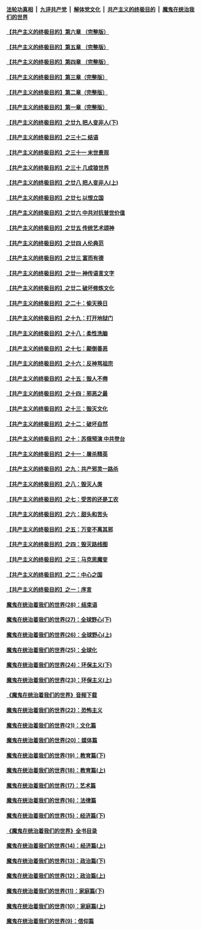 ####  [法轮功真相](../../../../basic/blob/master/README.md?t=02220226) &nbsp;|&nbsp; [九评共产党](../../../../9ping.md/blob/master/README.md?t=02220226) &nbsp;|&nbsp; [解体党文化](../../../../jtdwh.md/blob/master/README.md?t=02220226)  &nbsp;|&nbsp; [共产主义的终极目的](../../../../gczydzjmd.md/blob/master/README.md?t=02220226) &nbsp;|&nbsp; [魔鬼在统治我们的世界](../../../../mgztzwmdsj.md/blob/master/README.md?t=02220226) 

#### [【共产主义的终极目的】第六章 （完整版）](../pages/nsc422/n11428913.md?t=02220226) 

#### [【共产主义的终极目的】第五章 （完整版）](../pages/nsc422/n11428912.md?t=02220226) 

#### [【共产主义的终极目的】第四章 （完整版）](../pages/nsc422/n11428907.md?t=02220226) 

#### [【共产主义的终极目的】第三章（完整版）](../pages/nsc422/n11428848.md?t=02220226) 

#### [【共产主义的终极目的】第二章（完整版）](../pages/nsc422/n11428831.md?t=02220226) 

#### [【共产主义的终极目的】第一章（完整版）](../pages/nsc422/n11417651.md?t=02220226) 

#### [【共产主义的终极目的】之廿九 把人变非人(下)](../pages/nsc422/n11344140.md?t=02220226) 

#### [【共产主义的终极目的】之三十二 结语](../pages/nsc422/n11360535.md?t=02220226) 

#### [【共产主义的终极目的】之三十一 末世景观](../pages/nsc422/n11351129.md?t=02220226) 

#### [【共产主义的终极目的】之三十 几成狼世界](../pages/nsc422/n11348280.md?t=02220226) 

#### [【共产主义的终极目的】之廿八 把人变非人(上)](../pages/nsc422/n11340492.md?t=02220226) 

#### [【共产主义的终极目的】之廿七 以恨立国](../pages/nsc422/n11336944.md?t=02220226) 

#### [【共产主义的终极目的】之廿六 中共对抗普世价值](../pages/nsc422/n11324785.md?t=02220226) 

#### [【共产主义的终极目的】之廿五 传统艺术颂神](../pages/nsc422/n11296396.md?t=02220226) 

#### [【共产主义的终极目的】之廿四 人伦典范](../pages/nsc422/n11296397.md?t=02220226) 

#### [【共产主义的终极目的】之廿三 富而有德](../pages/nsc422/n11283598.md?t=02220226) 

#### [【共产主义的终极目的】之廿一 神传语言文字](../pages/nsc422/n11263265.md?t=02220226) 

#### [【共产主义的终极目的】之廿二 破坏修炼文化](../pages/nsc422/n11245728.md?t=02220226) 

#### [【共产主义的终极目的】之二十：偷天换日](../pages/nsc422/n11238846.md?t=02220226) 

#### [【共产主义的终极目的】之十九：打开地狱门](../pages/nsc422/n11206376.md?t=02220226) 

#### [【共产主义的终极目的】之十八：柔性洗脑](../pages/nsc422/n11199994.md?t=02220226) 

#### [【共产主义的终极目的】之十七：颠倒善恶](../pages/nsc422/n11179782.md?t=02220226) 

#### [【共产主义的终极目的】之十六：反神骂祖宗](../pages/nsc422/n11166798.md?t=02220226) 

#### [【共产主义的终极目的】之十五：毁人不倦](../pages/nsc422/n11166792.md?t=02220226) 

#### [【共产主义的终极目的】之十四：邪恶之最](../pages/nsc422/n11150249.md?t=02220226) 

#### [【共产主义的终极目的】之十三：毁灭文化](../pages/nsc422/n11135227.md?t=02220226) 

#### [【共产主义的终极目的】之十二：破坏自然](../pages/nsc422/n11135214.md?t=02220226) 

#### [【共产主义的终极目的】之十：苏俄预演 中共登台](../pages/nsc422/n11118424.md?t=02220226) 

#### [【共产主义的终极目的】之十一：屠杀精英](../pages/nsc422/n11118442.md?t=02220226) 

#### [【共产主义的终极目的】之九：共产邪灵一路杀](../pages/nsc422/n11114139.md?t=02220226) 

#### [【共产主义的终极目的】之八：毁灭人类](../pages/nsc422/n11108503.md?t=02220226) 

#### [【共产主义的终极目的】之七：受苦的还是工农](../pages/nsc422/n11101809.md?t=02220226) 

#### [【共产主义的终极目的】之六：甜头和苦头](../pages/nsc422/n11096971.md?t=02220226) 

#### [【共产主义的终极目的】之五：万变不离其邪](../pages/nsc422/n11091285.md?t=02220226) 

#### [【共产主义的终极目的】之四：毁灭路线图](../pages/nsc422/n11086284.md?t=02220226) 

#### [【共产主义的终极目的】之三：马克思魔变](../pages/nsc422/n11061941.md?t=02220226) 

#### [【共产主义的终极目的】之二：中心之国](../pages/nsc422/n11047728.md?t=02220226) 

#### [【共产主义的终极目的】之一：序言](../pages/nsc422/n11086077.md?t=02220226) 

#### [魔鬼在统治着我们的世界(28)：结束语](../pages/nsc422/n10936246.md?t=02220226) 

#### [魔鬼在统治着我们的世界(27)：全球野心(下)](../pages/nsc422/n10928319.md?t=02220226) 

#### [魔鬼在统治着我们的世界(26)：全球野心(上)](../pages/nsc422/n10900318.md?t=02220226) 

#### [魔鬼在统治着我们的世界(25)：全球化](../pages/nsc422/n10788205.md?t=02220226) 

#### [魔鬼在统治着我们的世界(24)：环保主义(下)](../pages/nsc422/n10695307.md?t=02220226) 

#### [魔鬼在统治着我们的世界(23)：环保主义(上)](../pages/nsc422/n10688613.md?t=02220226) 

#### [《魔鬼在统治着我们的世界》音频下载](../pages/nsc422/n10635553.md?t=02220226) 

#### [魔鬼在统治着我们的世界(22)：恐怖主义](../pages/nsc422/n10614727.md?t=02220226) 

#### [魔鬼在统治着我们的世界(21)：文化篇](../pages/nsc422/n10597706.md?t=02220226) 

#### [魔鬼在统治着我们的世界(20)：媒体篇](../pages/nsc422/n10586579.md?t=02220226) 

#### [魔鬼在统治着我们的世界(19)：教育篇(下)](../pages/nsc422/n10564808.md?t=02220226) 

#### [魔鬼在统治着我们的世界(18)：教育篇(上)](../pages/nsc422/n10526970.md?t=02220226) 

#### [魔鬼在统治着我们的世界(17)：艺术篇](../pages/nsc422/n10499093.md?t=02220226) 

#### [魔鬼在统治着我们的世界(16)：法律篇](../pages/nsc422/n10485969.md?t=02220226) 

#### [魔鬼在统治着我们的世界(15)：经济篇(下)](../pages/nsc422/n10469975.md?t=02220226) 

#### [《魔鬼在统治着我们的世界》全书目录](../pages/nsc422/n10464261.md?t=02220226) 

#### [魔鬼在统治着我们的世界(14)：经济篇(上)](../pages/nsc422/n10457370.md?t=02220226) 

#### [魔鬼在统治着我们的世界(13)：政治篇(下)](../pages/nsc422/n10448270.md?t=02220226) 

#### [魔鬼在统治着我们的世界(12)：政治篇(上)](../pages/nsc422/n10444576.md?t=02220226) 

#### [魔鬼在统治着我们的世界(11)：家庭篇(下)](../pages/nsc422/n10440961.md?t=02220226) 

#### [魔鬼在统治着我们的世界(10)：家庭篇(上)](../pages/nsc422/n10435448.md?t=02220226) 

#### [魔鬼在统治着我们的世界(9)：信仰篇](../pages/nsc422/n10432159.md?t=02220226) 

